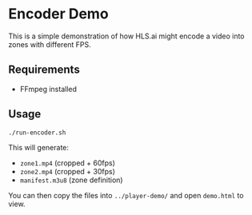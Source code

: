 # Encoder Demo

This is a simple demonstration of how HLS.ai might encode a video into zones
with different FPS.

## Requirements
- FFmpeg installed

## Usage
```bash
./run-encoder.sh
```

This will generate:
- `zone1.mp4` (cropped + 60fps)
- `zone2.mp4` (cropped + 30fps)
- `manifest.m3u8` (zone definition)

You can then copy the files into `../player-demo/` and open `demo.html` to view.
